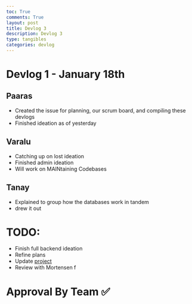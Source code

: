```yaml
---
toc: True
comments: True
layout: post
title: Devlog 3
description: Devlog 3
type: tangibles
categories: devlog
---
```



# Devlog 1 - January 18th 

## Paaras
- Created the issue for planning, our scrum board, and compiling these devlogs
- Finished ideation as of yesterday

## Varalu
- Catching up on lost ideation
- Finished admin ideation
- Will work on MAINtaining Codebases

## Tanay
- Explained to group how the databases work in tandem
- drew it out

# TODO:
- Finish full backend ideation
- Refine plans
- Update [project](https://github.com/orgs/Men-In-Brown/projects/1/views/1)
- Review with Mortensen
f
# Approval By Team ✅



